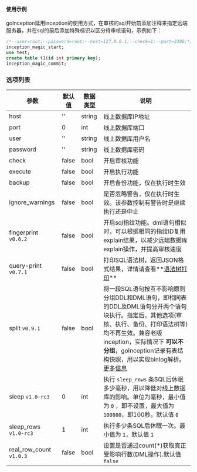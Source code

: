 
#### 使用示例

goInception延用inception的使用方式，在审核的sql开始前添加注释来指定远端服务器，并在sql的前后添加特殊标识以区分待审核语句，示例如下：

```sql
/*--user=root;--password=root;--host=127.0.0.1;--check=1;--port=3306;*/
inception_magic_start;
use test;
create table t1(id int primary key);
inception_magic_commit;
```


### 选项列表

参数  |  默认值  |  数据类型 | 说明
------------ | ------------- | ------------ | ------------
host   |  ''    |   string     |   线上数据库IP地址
port | 0 | int | 线上数据库端口
user | '' | string | 线上数据库用户名
password | '' | string | 线上数据库密码
check | false | bool | 开启审核功能
execute | false | bool | 开启执行功能
backup | false | bool | 开启备份功能，仅在执行时生效
ignore_warnings | false | bool | 是否忽略警告，仅在执行时生效。该参数控制有警告时是继续执行还是中止
fingerprint `v0.6.2` | false | bool | 开启sql指纹功能。dml语句相似时，可以根据相同的指纹ID复用explain结果，以减少远端数据库explain操作，并提高审核速度
query-print `v0.7.1` | false | bool | 打印SQL语法树，返回JSON格式结果，详情请查看**[语法树打印](../tree)**
split `v0.9.1` | false | bool | 将一段SQL语句按互不影响原则分组DDL和DML语句，即相同表的DDL及DML语句分开两个语句块执行。指定后，其他选项(审核、执行、备份、打印语法树等)均不再生效。兼容老版inception，实际情况下 **可以不分组**，goInception记录有表结构快照，用以实现binlog解析。[更多信息](https://github.com/hanchuanchuan/goInception/pull/42)
sleep `v1.0-rc3` | 0 | int | 执行 `sleep_rows` 条SQL后休眠多少毫秒，用以降低对线上数据库的影响。单位为毫秒，最小值为 `0` ，即不设置，最大值为 `100000`，即100秒。默认值 `0`
sleep_rows `v1.0-rc3` | 1 | int | 执行多少条SQL后休眠一次。最小值为 `1`，默认值 `1`
real_row_count `v1.0.3` | false | bool | 设置是否通过count(*)获取真正受影响行数(DML操作).默认值 `false`